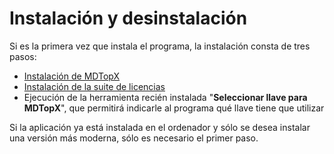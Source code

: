 # Instalación y desinstalación

Si es la primera vez que instala el programa, la instalación consta de tres pasos:

* [Instalación de MDTopX](instalacion-del-programa.md)
* [Instalación de la suite de licencias](/mdtopx/introduccion/instalacion-y-desinstalacion/instalacion-de-los-driver.md)
* Ejecución de la herramienta recién instalada "**Seleccionar llave para MDTopX**", que permitirá indicarle al programa qué llave tiene que utilizar

Si la aplicación ya está instalada en el ordenador y sólo se desea instalar una versión más moderna, sólo es necesario el primer paso.


